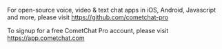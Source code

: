 For open-source voice, video & text chat apps in iOS, Android, Javascript and more, please visit https://github.com/cometchat-pro

To signup for a free CometChat Pro account, please visit https://app.cometchat.com
 
